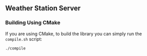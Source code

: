 ## Weather Station Server

### Building Using CMake
If you are using CMake, to build the library you can simply run the `compile.sh` script:

```sh
./compile
